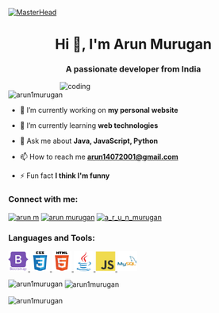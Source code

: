 [![MasterHead](https://mir-s3-cdn-cf.behance.net/project_modules/1400/be832922391491.58c25558f0fe7.gif)](https://Arun1Murugan.io)
<h1 align="center">Hi 👋, I'm Arun Murugan</h1>
<h3 align="center">A passionate developer from India</h3>
<img align="right" alt= "coding" width="400" src="https://camo.githubusercontent.com/84113ed63c8f820414bb0c35cb3f37cc8eaec7a70ae3cead15aa7f91fe0ed350/687474703a2f2f73747564696f706978656c2e696e2f77702d636f6e74656e742f75706c6f6164732f323031372f31312f73656e696f722d66726f6e742d656e642d646576656c6f7065722d6f70656e696e67732d312e676966">

<p align="left"> <img src="https://komarev.com/ghpvc/?username=arun1murugan&label=Profile%20views&color=0e75b6&style=flat" alt="arun1murugan" /> </p>

- 🔭 I’m currently working on **my personal website**

- 🌱 I’m currently learning **web technologies**

- 💬 Ask me about **Java, JavaScript, Python**

- 📫 How to reach me **arun14072001@gmail.com**

- ⚡ Fun fact **I think I'm funny**

<h3 align="left">Connect with me:</h3>
<p align="left">
<a href="https://twitter.com/arun m" target="blank"><img align="center" src="https://raw.githubusercontent.com/rahuldkjain/github-profile-readme-generator/master/src/images/icons/Social/twitter.svg" alt="arun m" height="30" width="40" /></a>
<a href="https://linkedin.com/in/arun murugan" target="blank"><img align="center" src="https://raw.githubusercontent.com/rahuldkjain/github-profile-readme-generator/master/src/images/icons/Social/linked-in-alt.svg" alt="arun murugan" height="30" width="40" /></a>
<a href="https://instagram.com/a_r_u_n_murugan" target="blank"><img align="center" src="https://raw.githubusercontent.com/rahuldkjain/github-profile-readme-generator/master/src/images/icons/Social/instagram.svg" alt="a_r_u_n_murugan" height="30" width="40" /></a>
</p>

<h3 align="left">Languages and Tools:</h3>
<p align="left"> <a href="https://getbootstrap.com" target="_blank" rel="noreferrer"> <img src="https://raw.githubusercontent.com/devicons/devicon/master/icons/bootstrap/bootstrap-plain-wordmark.svg" alt="bootstrap" width="40" height="40"/> </a> <a href="https://www.w3schools.com/css/" target="_blank" rel="noreferrer"> <img src="https://raw.githubusercontent.com/devicons/devicon/master/icons/css3/css3-original-wordmark.svg" alt="css3" width="40" height="40"/> </a> <a href="https://www.w3.org/html/" target="_blank" rel="noreferrer"> <img src="https://raw.githubusercontent.com/devicons/devicon/master/icons/html5/html5-original-wordmark.svg" alt="html5" width="40" height="40"/> </a> <a href="https://www.java.com" target="_blank" rel="noreferrer"> <img src="https://raw.githubusercontent.com/devicons/devicon/master/icons/java/java-original.svg" alt="java" width="40" height="40"/> </a> <a href="https://developer.mozilla.org/en-US/docs/Web/JavaScript" target="_blank" rel="noreferrer"> <img src="https://raw.githubusercontent.com/devicons/devicon/master/icons/javascript/javascript-original.svg" alt="javascript" width="40" height="40"/> </a> <a href="https://www.mysql.com/" target="_blank" rel="noreferrer"> <img src="https://raw.githubusercontent.com/devicons/devicon/master/icons/mysql/mysql-original-wordmark.svg" alt="mysql" width="40" height="40"/> </a> </p>

<p><img align="left" src="https://github-readme-stats.vercel.app/api/top-langs?username=arun1murugan&show_icons=true&locale=en&layout=compact" alt="arun1murugan" /></p>

<p>&nbsp;<img align="center" src="https://github-readme-stats.vercel.app/api?username=arun1murugan&show_icons=true&locale=en" alt="arun1murugan" /></p>

<p><img align="center" src="https://github-readme-streak-stats.herokuapp.com/?user=arun1murugan&" alt="arun1murugan" /></p>

